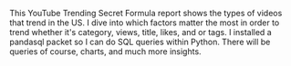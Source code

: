 This YouTube Trending Secret Formula report shows the types of videos that 
trend in the US. I dive into which factors matter the most in order to trend whether it's category, views, title, likes, and or tags. I installed a pandasql packet so I can do SQL queries within Python. There will be queries of course, charts, and much more insights. 
